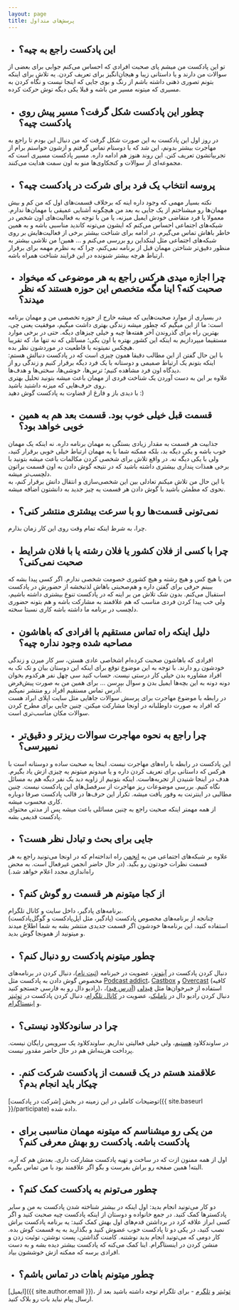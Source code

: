 ```yaml
---
layout: page
title: پرسش‌های متداول
---
```

- ## این پادکست راجع به چیه؟
تو این پادکست من میشم پای صحبت افرادی که احساس می‌کنم جوابی برای بعضی از سوالات من دارند و یا داستانی زیبا و هیجان‌انگیز برای تعریف کردن. یه تلاش برای اینکه بتونم تصوری ذهنی داشته باشم از رنگ و بوی جایی که اینجا نیست و نگاه کردن به مسیری که میتونه مسیر من باشه و قبلا یکی دیگه توش حرکت کرده.  

- ## چطور این پادکست شکل گرفت؟ مسیر پیش روی پادکست چیه؟
در روز اول این پادکست به این صورت شکل گرفت که من دنبال این بودم تا راجع به مهاجرت بیشتر بدونم، این شد که با دوستام تماس گرفتم و ازشون خواستم برام از تجربیاتشون تعریف کنن. این روند هنوز هم ادامه داره. مسیر پادکست مسیری است که مجموعه‌ای از سوالات و کنجکاوی‌ها منو به اون سمت هدایت می‌کنند.

- ## پروسه انتخاب یک فرد برای شرکت در پادکست چیه؟
نکته بسیار مهمی که وجود داره اینه که برخلاف قسمت‌های اول که من کم و بیش مهمان‌ها رو میشناختم از یک جایی به بعد من هیچگونه آشنایی عمیقی با مهمان‌ها ندارم. معمولا یا فرد متقاضی خودش ایمیل میزنه، یا من با توجه به فعالیت‌های اون شخص در شبکه‌های اجتماعی احساس می‌کنم که ایشون می‌تونه کاندید مناسبی باشه و به همین خاطر باهاش تماس می‌گیرم. در ادامه برای شناخت بیشتر برخی از فعالیت‌هایش بر روی شبکه‌های اجتماعی مثل لینکداین رو بررسی می‌کنم و ... همین! من تلاشی بیشتر به منظور دقیق‌تر شناختن مهمان قبل از برنامه نمی‌کنم، چرا که به نظرم مهمه برای برقرار ارتباط هرچه بیشتر شنونده در این فرایند شناخت همراه باشه.

- ## چرا اجازه میدی هرکس راجع به هر موضوعی که میخواد صحبت کنه؟ اینا مگه متخصص این حوزه هستند که نظر میدند؟
در بسیاری از موارد صحبت‌هایی که میشه خارج از حوزه تخصصی من و مهمان برنامه است: ما از این میگیم که چطور میشه زندگی بهتری داشت میگیم، موفقیت یعنی چی، بهترین راه برای گذروندن آخر هفته‌ها چیه و خیلی چیزهای دیگه. حتی در برخی موارد مستقیما میپردازیم به اینکه این کشور بهتره یا اون یکی؛ مسائلی که نه تنها ما، که تقریبا هیچکس نمیتونه با قاطعیت در موردشون نظر بده.  
با این حال گفتن از این مطالب دقیقا همون چیزی است که در پادکست دنبالش هستم: اینکه بتونم یک ارتباط صمیمی و دوستانه با یک فرد دیگه برقرار کنیم و زندگی رو از دیدگاه اون فرد مشاهده کنیم؛ ترس‌ها، خوشی‌ها، سختی‌ها و هدف‌ها.  
علاوه بر این به دست آوردن یک شناخت فردی از مهمان باعث میشه بتونید تحلیل بهتری روی حرف‌هایی که میزنه داشتید باشید.  
با دیدی باز و فارغ از قضاوت به پادکست گوش دهید :)

- ## قسمت قبل خیلی خوب بود. قسمت بعد هم به همین خوبی خواهد بود؟
جذابیت هر قسمت به مقدار زیادی بستگی به مهمان برنامه داره. نه اینکه یک مهمان خوب باشه و یکی دیگه بد، بلکه ممکنه شما با یه مهمان ارتباط خیلی خوبی برقرار کنید، ولی با یکی دیگه نه. در واقع تلاش برای شخصی کردن مکالمات باعث میشه بتونید با برخی همذات پنداری بیشتری داشته باشید که در نتیجه گوش دادن به اون قسمت براتون دلچسب‌تر میشه.  
با این حال من تلاش میکنم تعادلی بین این شخصی‌سازی و انتقال دانش برقرار کنم، به نحوی که مطمئن باشید با گوش دادن هر قسمت یه چیز جدید به دانشتون اضافه میشه.


- ## نمی‌تونی قسمت‌ها رو با سرعت بیشتری منتشر کنی؟
چرا، به شرط اینکه تمام وقت روی این کار زمان بذارم.

- ## چرا با کسی از فلان کشور یا فلان رشته یا با فلان شرایط صحبت نمی‌کنی؟
من با هیچ کس و هیچ رشته و هیچ کشوری خصومت شخصی ندارم. اگر کسی پیدا بشه که ببینم حرفی برای گفتن داره و هم‌صحبتی باهاش لذتبخشه از حضورش در پادکست استقبال می‌کنم. بدون شک تلاش من بر اینه که در پادکست تنوع بیشتری داشته باشیم، ولی خب پیدا کردن فردی مناسب که هم علاقمند به مشارکت باشه و هم بتونه حضوری دلچسب در برنامه ما داشته باشه کاری نسبتا سخته.

- ## دلیل اینکه راه تماس مستقیم با افرادی که باهاشون مصاحبه شده وجود نداره چیه؟
افرادی که باهاشون صحبت کرده‌ام اشخاصی عادی هستن، سر کار میرن و زندگی خودشون رو دارند. با توجه به این موضوع توقع برای اینکه این دوستان بیان و تک تک به افراد مشاوره بدن خیلی کار درستی نیست. حساب کنید سی چهل نفر هرکدوم بخوان دونه دونه به این بچه‌ها ایمیل بدن و سوال بپرسن … برای همین من به صورت پیش‌فرض آدرس تماس مستقیم افراد رو منتشر نمیکنم.  
در رابطه با موضوع مهاجرت برای پرسش سوالات جاهایی مثل سایت اپلای ابراد هست که افراد به صورت داوطلبانه در اونجا مشارکت میکنن. چنین جایی برای مطرح کردن سوالات مکان مناسب‌تری است.

- ## چرا راجع به نحوه مهاجرت سوالات ریزتر و دقیق‌تر نمیپرسی؟
این پادکست در رابطه با راه‌های مهاجرت نیست. اینجا یه صحبت ساده و دوستانه است با هرکس که داستانی برای تعریف کردن داره و یا میدونم میتونم یه چیزی ازش یاد بگیرم. هدف در اینجا شنیدن از تجربه‌هاست. اینکه بتونیم از زاویه دید یک نفر دیگه هم به مسائل نگاه کنیم. بررسی موضوعات ریز مهاجرت از سرفصل‌های این پادکست نیست. چنین مطالبی در اینترنت به وفور یافت میشه. تکرار این حرف‌ها در قالب پادکست صرفا دوباره کاری محسوب میشه.  
از همه مهمتر اینکه صحبت راجع به چنین مسائلی باعث میشه پس از مدتی محتوای پادکست قدیمی بشه.

- ## جایی برای بحث و تبادل نظر هست؟
علاوه بر شبکه‌های اجتماعی من یه [انجمن](https://forum.radiodaal.ir/) راه انداخته‌ام که در اونجا می‌تونید راجع به هر قسمت نظرات خودتون رو بگید. (در حال حاضر انجمن غیرفعال است. به محض راه‌اندازی مجدد اعلام خواهد شد.)

- ## از کجا میتونم هر قسمت رو گوش کنم؟
برنامه‌های پادگیر، داخل سایت و کانال تلگرام.  
چنانجه از برنامه‌های مخصوص پادکست (پادگیر، مثل اپل‌پادکست و گوگل‌پادکست) استفاده کنید، این برنامه‌ها خودشون اگر قسمت جدیدی منتشر بشه به شما اطلاع میدند و میتونید از همونجا گوش بدید.

- ## چطور میتونم پادکست رو دنبال کنم؟
دنبال کردن پادکست در [آیتونز](http://apple.co/2go4xdT)، عضویت در خبرنامه ([ثبت نام](http://eepurl.com/cVyx_r))، دنبال کردن در برنامه‌های مخصوص گوش دادن به پادکست مثل [Podcast addict](https://play.google.com/store/apps/details?id=com.bambuna.podcastaddict&hl=en)، [Castbox](http://castbox.fm/) و [Overcast](http://overcast.fm/) (کافیه رادیو دال رو به فارسی جستجو کنید)،
استفاده از خبرخوان‌ها مثل [فیدلی](http://feedly.com) ([آدرس فید]({{site.baseurl}}/podcast.rss))، دنبال کردن رادیو دال در [ناملیک](http://namlik.me/channel/%D8%B1%D8%A7%D8%AF%DB%8C%D9%88%20%D8%AF%D8%A7%D9%84)، عضویت در [کانال تلگرام](https://t.me/radioDaal)، دنبال کردن پادکست در [توئیتر](https://twitter.com/radioDaal) و [اینستاگرام](https://www.instagram.com/radioDaal).

- ## چرا در سانودکلاود نیستی؟
در ساوندکلاود [هستیم](https://soundcloud.com/arashthr/sets/radio-daal)، ولی خیلی فعالیتی نداریم. ساوندکلاود یک سرویس رایگان نیست. پرداخت هزینه‌اش هم در حال حاضر مقدور نیست.

- ## علاقمند هستم در یک قسمت از پادکست شرکت کنم. چیکار باید انجام بدم؟
توضیحات کاملی در این زمینه در بخش [شرکت در پادکست]({{ site.baseurl }}/participate) داده شده.

- ## من یکی رو میشناسم که میتونه مهمان مناسبی برای پادکست باشه. پادکست رو بهش معرفی کنم؟
اول از همه ممنون ازت که در ساخت و تهیه پادکست مشارکت داری. بعدش هم که آره، البته! همین صفحه رو براش بفرست و بگو اگر علاقمند بود با من تماس بگیره.

- ## چطور می‌تونم به پادکست کمک کنم؟
دو کار می‌تونید انجام بدید: اول اینکه در بیشتر شناخته شدن پادکست به من و سایر پادکسترها کمک کنید. در جمع خانواده و دوستان از اینکه پادکست چیه صحبت کنید و اگر کسی ابراز علاقه کرد در برداشتن قدم‌‌های اول بهش کمک کنید: یه برنامه پادکست براش نصب کنید، در یکی دو تا پادکست خوب عضوش کنید و بگذارید به یه قسمت گوش بده.
کار دومی که می‌تونید انجام بدید نوشتنه. کامنت گذاشتن، پست نوشتن، توئیت زدن و منشن کردن در اینستاگرام. اینا کمک می‌کنه که پادکست بیشتر دیده بشه و به دست افرادی برسه که ممکنه ازش خوششون بیاد.  

- ## چطور میتونم باهات در تماس باشم؟
[ایمیل]({{ site.author.email }})، [توئیتر](https://twitter.com/radioDaal) و [تلگرم](https://t.me/radioDaalBot) - برای تلگرام توجه داشته باشید بعد از ارسال پیام نباید بات رو بلاک کنید.
